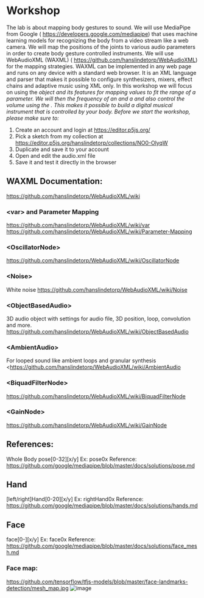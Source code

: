 # Workshop

The lab is about mapping body gestures to sound. We will use MediaPipe from Google ( https://developers.google.com/mediapipe)  that uses machine learning models for recognizing the body from a video stream like a web camera. We will map the positions of the joints to various audio parameters in order to create body gesture controlled instruments.
We will use WebAudioXML (WAXML) ( https://github.com/hanslindetorp/WebAudioXML) for the mapping strategies. WAXML can be implemented in any web page and runs on any device with a standard web browser. It is an XML language and parser that makes it possible to configure synthesizers, mixers, effect chains and adaptive music using XML only.
In this workshop we will focus on using the <var> object and its features for mapping values to fit the range of a parameter. We will then the frequency of an <OscillatorNode> and a <BiquadFilterNode> and also control the volume using the <GainNode>. This makes it possible to build a digital musical instrument that is controlled by your body.
Before we start the workshop, please make sure to:

1. Create an account and login at  https://editor.p5js.org/
2. Pick a sketch from my collection at  https://editor.p5js.org/hanslindetorp/collections/NO0-OlyqW
3. Duplicate and save it to your account
4. Open and edit the audio.xml file
5. Save it and test it directly in the browser
 
## WAXML Documentation:
https://github.com/hanslindetorp/WebAudioXML/wiki

### \<var> and Parameter Mapping
https://github.com/hanslindetorp/WebAudioXML/wiki/var
https://github.com/hanslindetorp/WebAudioXML/wiki/Parameter-Mapping

### \<OscillatorNode>
https://github.com/hanslindetorp/WebAudioXML/wiki/OscillatorNode
 
### \<Noise>
 White noise
https://github.com/hanslindetorp/WebAudioXML/wiki/Noise
 
### \<ObjectBasedAudio>
3D audio object with settings for audio file, 3D position, loop, convolution and more.
https://github.com/hanslindetorp/WebAudioXML/wiki/ObjectBasedAudio
 
### \<AmbientAudio>
For looped sound like ambient loops and granular synthesis
<https://github.com/hanslindetorp/WebAudioXML/wiki/AmbientAudio

### \<BiquadFilterNode>
https://github.com/hanslindetorp/WebAudioXML/wiki/BiquadFilterNode

### \<GainNode>
https://github.com/hanslindetorp/WebAudioXML/wiki/GainNode


## References:
Whole Body
pose[0-32][x/y]
Ex: pose0x
Reference:
https://github.com/google/mediapipe/blob/master/docs/solutions/pose.md

## Hand
[left/right]Hand[0-20][x/y]
Ex: rightHand0x
Reference:
https://github.com/google/mediapipe/blob/master/docs/solutions/hands.md

## Face
face[0-][x/y]
Ex: face0x
Reference:
https://github.com/google/mediapipe/blob/master/docs/solutions/face_mesh.md

### Face map:
https://github.com/tensorflow/tfjs-models/blob/master/face-landmarks-detection/mesh_map.jpg
![image](https://github.com/mattiaspetersson/SMC-Summer-School-2023/assets/15527600/ad1c29dd-865f-4a99-a64d-3cb2e2b7d1ce)
